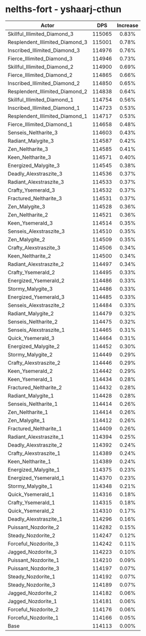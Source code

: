 # nelths-fort - yshaarj-cthun
| Actor | DPS | Increase |
|---|:---:|:---:|
|Skillful_Illimited_Diamond_3|115065|0.83%|
|Resplendent_Illimited_Diamond_3|115001|0.78%|
|Inscribed_Illimited_Diamond_3|114976|0.76%|
|Fierce_Illimited_Diamond_3|114946|0.73%|
|Skillful_Illimited_Diamond_2|114900|0.69%|
|Fierce_Illimited_Diamond_2|114865|0.66%|
|Inscribed_Illimited_Diamond_2|114850|0.65%|
|Resplendent_Illimited_Diamond_2|114838|0.64%|
|Skillful_Illimited_Diamond_1|114754|0.56%|
|Inscribed_Illimited_Diamond_1|114723|0.53%|
|Resplendent_Illimited_Diamond_1|114717|0.53%|
|Fierce_Illimited_Diamond_1|114658|0.48%|
|Senseis_Neltharite_3|114603|0.43%|
|Radiant_Malygite_3|114587|0.42%|
|Zen_Neltharite_3|114585|0.41%|
|Keen_Neltharite_3|114571|0.40%|
|Energized_Malygite_3|114545|0.38%|
|Deadly_Alexstraszite_3|114536|0.37%|
|Radiant_Alexstraszite_3|114533|0.37%|
|Crafty_Ysemerald_3|114532|0.37%|
|Fractured_Neltharite_3|114531|0.37%|
|Zen_Malygite_3|114528|0.36%|
|Zen_Neltharite_2|114521|0.36%|
|Keen_Ysemerald_3|114514|0.35%|
|Senseis_Alexstraszite_3|114510|0.35%|
|Zen_Malygite_2|114509|0.35%|
|Crafty_Alexstraszite_3|114506|0.34%|
|Keen_Neltharite_2|114500|0.34%|
|Radiant_Alexstraszite_2|114497|0.34%|
|Crafty_Ysemerald_2|114495|0.33%|
|Energized_Ysemerald_2|114486|0.33%|
|Stormy_Malygite_3|114486|0.33%|
|Energized_Ysemerald_3|114485|0.33%|
|Senseis_Alexstraszite_2|114484|0.33%|
|Radiant_Malygite_2|114479|0.32%|
|Senseis_Neltharite_2|114475|0.32%|
|Senseis_Alexstraszite_1|114465|0.31%|
|Quick_Ysemerald_3|114464|0.31%|
|Energized_Malygite_2|114452|0.30%|
|Stormy_Malygite_2|114449|0.29%|
|Crafty_Alexstraszite_2|114446|0.29%|
|Keen_Ysemerald_2|114442|0.29%|
|Keen_Ysemerald_1|114434|0.28%|
|Fractured_Neltharite_2|114432|0.28%|
|Radiant_Malygite_1|114428|0.28%|
|Senseis_Neltharite_1|114414|0.26%|
|Zen_Neltharite_1|114414|0.26%|
|Zen_Malygite_1|114412|0.26%|
|Fractured_Neltharite_1|114409|0.26%|
|Radiant_Alexstraszite_1|114394|0.25%|
|Deadly_Alexstraszite_2|114392|0.24%|
|Crafty_Alexstraszite_1|114389|0.24%|
|Keen_Neltharite_1|114389|0.24%|
|Energized_Malygite_1|114375|0.23%|
|Energized_Ysemerald_1|114370|0.23%|
|Stormy_Malygite_1|114348|0.21%|
|Quick_Ysemerald_1|114316|0.18%|
|Crafty_Ysemerald_1|114315|0.18%|
|Quick_Ysemerald_2|114310|0.17%|
|Deadly_Alexstraszite_1|114296|0.16%|
|Puissant_Nozdorite_2|114282|0.15%|
|Steady_Nozdorite_2|114247|0.12%|
|Forceful_Nozdorite_3|114242|0.11%|
|Jagged_Nozdorite_3|114223|0.10%|
|Puissant_Nozdorite_1|114210|0.09%|
|Puissant_Nozdorite_3|114197|0.07%|
|Steady_Nozdorite_1|114192|0.07%|
|Steady_Nozdorite_3|114189|0.07%|
|Jagged_Nozdorite_2|114182|0.06%|
|Jagged_Nozdorite_1|114181|0.06%|
|Forceful_Nozdorite_2|114176|0.06%|
|Forceful_Nozdorite_1|114166|0.05%|
|Base|114113|0.00%|
